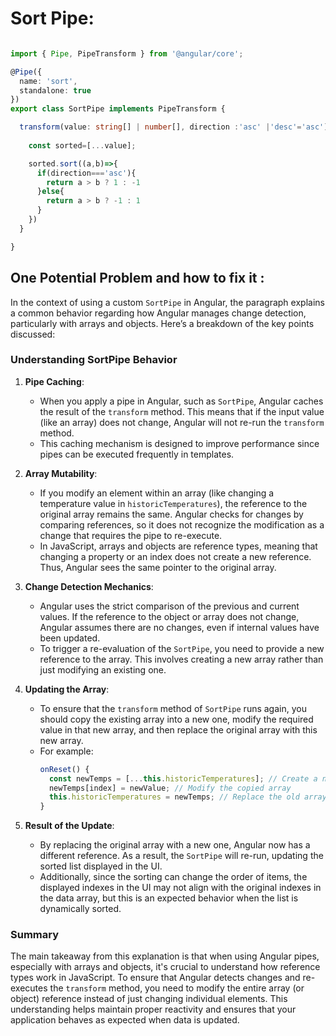 # Sort Pipe:

```typescript

import { Pipe, PipeTransform } from '@angular/core';

@Pipe({
  name: 'sort',
  standalone: true
})
export class SortPipe implements PipeTransform {

  transform(value: string[] | number[], direction :'asc' |'desc'='asc') {
    
    const sorted=[...value];

    sorted.sort((a,b)=>{
      if(direction==='asc'){
        return a > b ? 1 : -1
      }else{
        return a > b ? -1 : 1
      }
    })
  }

}

```


## One Potential Problem and how to fix it :

In the context of using a custom `SortPipe` in Angular, the paragraph explains a common behavior regarding how Angular manages change detection, particularly with arrays and objects. Here’s a breakdown of the key points discussed:

### Understanding SortPipe Behavior

1. **Pipe Caching**: 
   - When you apply a pipe in Angular, such as `SortPipe`, Angular caches the result of the `transform` method. This means that if the input value (like an array) does not change, Angular will not re-run the `transform` method.
   - This caching mechanism is designed to improve performance since pipes can be executed frequently in templates.

2. **Array Mutability**: 
   - If you modify an element within an array (like changing a temperature value in `historicTemperatures`), the reference to the original array remains the same. Angular checks for changes by comparing references, so it does not recognize the modification as a change that requires the pipe to re-execute.
   - In JavaScript, arrays and objects are reference types, meaning that changing a property or an index does not create a new reference. Thus, Angular sees the same pointer to the original array.

3. **Change Detection Mechanics**:
   - Angular uses the strict comparison of the previous and current values. If the reference to the object or array does not change, Angular assumes there are no changes, even if internal values have been updated.
   - To trigger a re-evaluation of the `SortPipe`, you need to provide a new reference to the array. This involves creating a new array rather than just modifying an existing one.

4. **Updating the Array**:
   - To ensure that the `transform` method of `SortPipe` runs again, you should copy the existing array into a new one, modify the required value in that new array, and then replace the original array with this new array.
   - For example:
     ```typescript
     onReset() {
       const newTemps = [...this.historicTemperatures]; // Create a new copy of the array
       newTemps[index] = newValue; // Modify the copied array
       this.historicTemperatures = newTemps; // Replace the old array with the new reference
     }
     ```

5. **Result of the Update**:
   - By replacing the original array with a new one, Angular now has a different reference. As a result, the `SortPipe` will re-run, updating the sorted list displayed in the UI.
   - Additionally, since the sorting can change the order of items, the displayed indexes in the UI may not align with the original indexes in the data array, but this is an expected behavior when the list is dynamically sorted.

### Summary

The main takeaway from this explanation is that when using Angular pipes, especially with arrays and objects, it's crucial to understand how reference types work in JavaScript. To ensure that Angular detects changes and re-executes the `transform` method, you need to modify the entire array (or object) reference instead of just changing individual elements. This understanding helps maintain proper reactivity and ensures that your application behaves as expected when data is updated.

